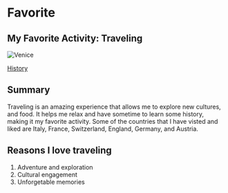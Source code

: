 # Favorite

## My Favorite Activity: Traveling
![Venice](https://cdn.britannica.com/62/153462-050-3D4F41AF/Grand-Canal-Venice.jpg)

[History](https://imagesofvenice.com/history-of-venice-timeline/)
## Summary
Traveling is an amazing experience that allows me to explore new cultures, and food. It helps me relax and have sometime to learn some history, making it my favorite activity. Some of the countries that I have visted and liked are Italy, France, Switzerland, England, Germany, and Austria.
## Reasons I love traveling
1. Adventure and exploration
2. Cultural engagement
3. Unforgetable memories
